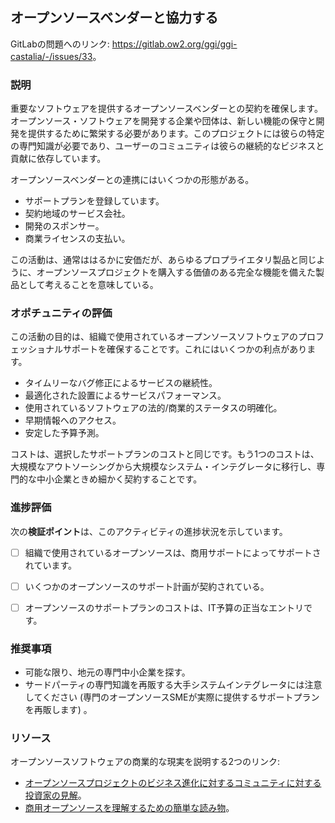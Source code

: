 ## オープンソースベンダーと協力する

GitLabの問題へのリンク: <https://gitlab.ow2.org/ggi/ggi-castalia/-/issues/33>。

### 説明

重要なソフトウェアを提供するオープンソースベンダーとの契約を確保します。オープンソース・ソフトウェアを開発する企業や団体は、新しい機能の保守と開発を提供するために繁栄する必要があります。このプロジェクトには彼らの特定の専門知識が必要であり、ユーザーのコミュニティは彼らの継続的なビジネスと貢献に依存しています。

オープンソースベンダーとの連携にはいくつかの形態がある。
* サポートプランを登録しています。
* 契約地域のサービス会社。
* 開発のスポンサー。
* 商業ライセンスの支払い。

この活動は、通常ははるかに安価だが、あらゆるプロプライエタリ製品と同じように、オープンソースプロジェクトを購入する価値のある完全な機能を備えた製品として考えることを意味している。

### オポチュニティの評価

この活動の目的は、組織で使用されているオープンソースソフトウェアのプロフェッショナルサポートを確保することです。これにはいくつかの利点があります。
* タイムリーなバグ修正によるサービスの継続性。
* 最適化された設置によるサービスパフォーマンス。
* 使用されているソフトウェアの法的/商業的ステータスの明確化。
* 早期情報へのアクセス。
* 安定した予算予測。

コストは、選択したサポートプランのコストと同じです。もう1つのコストは、大規模なアウトソーシングから大規模なシステム・インテグレータに移行し、専門的な中小企業ときめ細かく契約することです。

### 進捗評価

次の**検証ポイント**は、このアクティビティの進捗状況を示しています。
- [ ] 組織で使用されているオープンソースは、商用サポートによってサポートされています。
- [ ] いくつかのオープンソースのサポート計画が契約されている。
- [ ] オープンソースのサポートプランのコストは、IT予算の正当なエントリです。


### 推奨事項

* 可能な限り、地元の専門中小企業を探す。
* サードパーティの専門知識を再販する大手システムインテグレータには注意してください (専門のオープンソースSMEが実際に提供するサポートプランを再販します) 。

### リソース

オープンソースソフトウェアの商業的な現実を説明する2つのリンク:
* [オープンソースプロジェクトのビジネス進化に対するコミュニティに対する投資家の見解](https://a16z.com/2019/10/04/commercializing-open-source/)。
* [商用オープンソースを理解するための簡単な読み物](https://www.webiny.com/blog/what-is-commercial-open-source)。
